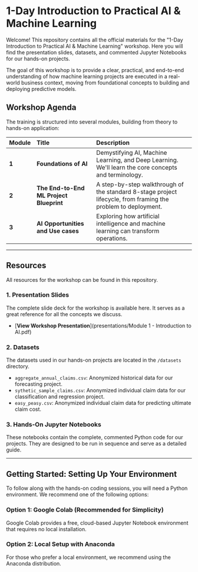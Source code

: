 # 1-Day Introduction to Practical AI & Machine Learning

Welcome! This repository contains all the official materials for the "1-Day Introduction to Practical AI & Machine Learning" workshop. Here you will find the presentation slides, datasets, and commented Jupyter Notebooks for our hands-on projects.

The goal of this workshop is to provide a clear, practical, and end-to-end understanding of how machine learning projects are executed in a real-world business context, moving from foundational concepts to building and deploying predictive models.

## Workshop Agenda

The training is structured into several modules, building from theory to hands-on application:

| Module | Title                                           | Description                                                                                             |
| :----- | :---------------------------------------------- | :------------------------------------------------------------------------------------------------------ |
| **1**  | **Foundations of AI**                           | Demystifying AI, Machine Learning, and Deep Learning. We'll learn the core concepts and terminology.       |
| **2**  | **The End-to-End ML Project Blueprint**         | A step-by-step walkthrough of the standard 8-stage project lifecycle, from framing the problem to deployment. |
| **3**  | **AI Opportunities and Use cases** | Exploring how artificial intelligence and machine learning can transform operations.         |

---

## Resources

All resources for the workshop can be found in this repository.

### 1. Presentation Slides

The complete slide deck for the workshop is available here. It serves as a great reference for all the concepts we discuss.

*   [**View Workshop Presentation**](presentations/Module 1 - Introduction to AI.pdf)

### 2. Datasets

The datasets used in our hands-on projects are located in the `/datasets` directory.

*   `aggregate_annual_claims.csv`: Anonymized historical data for our forecasting project.
*   `sythetic_sample_claims.csv`: Anonymized individual claim data for our classification and regression project.
*   `easy_peasy.csv`: Anonymized individual claim data for predicting ultimate claim cost.

### 3. Hands-On Jupyter Notebooks

These notebooks contain the complete, commented Python code for our projects. They are designed to be run in sequence and serve as a detailed guide.

---

## Getting Started: Setting Up Your Environment

To follow along with the hands-on coding sessions, you will need a Python environment. We recommend one of the following options:

### Option 1: Google Colab (Recommended for Simplicity)

Google Colab provides a free, cloud-based Jupyter Notebook environment that requires no local installation.

### Option 2: Local Setup with Anaconda

For those who prefer a local environment, we recommend using the Anaconda distribution.